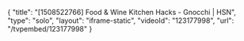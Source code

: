 {
    "title": "[1508522766] Food & Wine Kitchen Hacks - Gnocchi | HSN",
    "type": "solo",
    "layout": "iframe-static",
    "videoId": "123177998",
    "url": "\/tvpembed\/123177998"
}